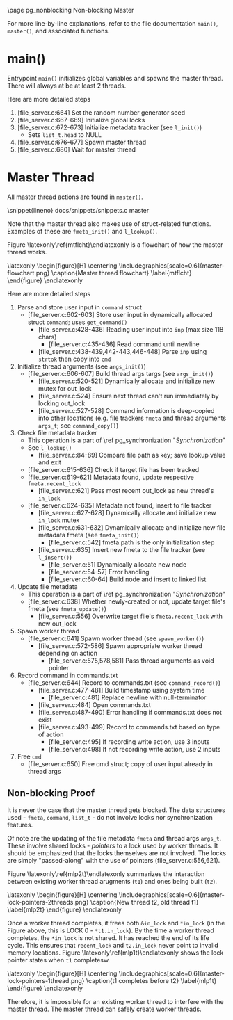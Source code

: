 \page pg_nonblocking Non-blocking Master

For more line-by-line explanations, refer to the file documentation `main()`, `master()`, and associated functions.

# main()
Entrypoint `main()` initializes global variables and spawns the master thread. There will always at be at least 2 threads.

Here are more detailed steps
1. [file_server.c:664] Set the random number generator seed
2. [file_server.c:667-669] Initialize global locks
3. [file_server.c:672-673] Initialize metadata tracker (see `l_init()`)
    - Sets `list_t.head` to NULL
4. [file_server.c:676-677] Spawn master thread
5. [file_server.c:680] Wait for master thread

# Master Thread
All master thread actions are found in `master()`. 

\snippet{lineno} docs/snippets/snippets.c master

Note that the master thread also makes use of struct-related functions. Examples of these are `fmeta_init()` and `l_lookup()`.

Figure \latexonly\ref{mtflcht}\endlatexonly is a flowchart of how the master thread works.

\latexonly
\begin{figure}[H]
    \centering
	\includegraphics[scale=0.6]{master-flowchart.png}
	\caption{Master thread flowchart}
	\label{mtflcht}
\end{figure}
\endlatexonly


Here are more detailed steps
1. Parse and store user input in `command` struct
    - [file_server.c:602-603] Store user input in dynamically allocated struct `command`; uses `get_command()`
        - [file_server.c:428-436] Reading user input into `inp` (max size 118 chars)
            - [file_server.c:435-436] Read command until newline
        - [file_server.c:438-439,442-443,446-448] Parse `inp` using `strtok` then copy into `cmd`
2. Initialize thread arguments (see `args_init()`)
    - [file_server.c:606-607] Build thread args targs (see `args_init()`)
        - [file_server.c:520-521] Dynamically allocate and initialize new mutex for out_lock
        - [file_server.c:524] Ensure next thread can't run immediately by locking out_lock
        - [file_server.c:527-528] Command information is deep-copied into other locations (e.g. file trackers `fmeta` and thread arguments `args_t`; see `command_copy()`)
3. Check file metadata tracker
    - This operation is a part of \ref pg_synchronization "*Synchronization*"
    - See `l_lookup()`
        - [file_server.c:84-89] Compare file path as key; save lookup value and exit
    - [file_server.c:615-636] Check if target file has been tracked
    - [file_server.c:619-621] Metadata found, update respective `fmeta.recent_lock`
        - [file_server.c:621] Pass most recent out_lock as new thread's `in_lock`
    - [file_server.c:624-635] Metadata not found, insert to file tracker
        - [file_server.c:627-628] Dynamically allocate and initialize new `in_lock` mutex
        - [file_server.c:631-632] Dynamically allocate and initialize new file metadata fmeta (see `fmeta_init()`)
            - [file_server.c:542] fmeta.path is the only initialization step
        - [file_server.c:635] Insert new fmeta to the file tracker (see `l_insert()`)
            - [file_server.c:51] Dynamically allocate new node 
            - [file_server.c:54-57] Error handling
            - [file_server.c:60-64] Build node and insert to linked list
4. Update file metadata
    - This operation is a part of \ref pg_synchronization "*Synchronization*"
    - [file_server.c:638] Whether newly-created or not, update target file's fmeta (see `fmeta_update()`)
        - [file_server.c:556] Overwrite target file's `fmeta.recent_lock` with new out_lock
5. Spawn worker thread
    - [file_server.c:641] Spawn worker thread (see `spawn_worker()`)
        - [file_server.c:572-586] Spawn appropriate worker thread depending on action
            - [file_server.c:575,578,581] Pass thread arguments as void pointer
6. Record command in commands.txt
    - [file_server.c:644] Record to commands.txt (see `command_record()`)
        - [file_server.c:477-481] Build timestamp using system time
            - [file_server.c:481] Replace newline with null-terminator
        - [file_server.c:484] Open commands.txt
        - [file_server.c:487-490] Error handling if commands.txt does not exist
        - [file_server.c:493-499] Record to commands.txt based on type of action
            - [file_server.c:495] If recording write action, use 3 inputs
            - [file_server.c:498] If not recording write action, use 2 inputs
7. Free `cmd`
    - [file_server.c:650] Free cmd struct; copy of user input already in thread args

## Non-blocking Proof
It is never the case that the master thread gets blocked. The data structures used - `fmeta`, `command`, `list_t` - do not involve locks nor synchronization features.

Of note are the updating of the file metadata `fmeta` and thread args `args_t`. These involve shared locks - *pointers* to a lock used by worker threads. It should be emphasized that the locks themselves are not involved. The locks are simply "passed-along" with the use of pointers (file_server.c:556,621).

Figure \latexonly\ref{mlp2t}\endlatexonly summarizes the interaction between existing worker thread arugments (`t1`) and ones being built (`t2`).

\latexonly
\begin{figure}[H]
    \centering
	\includegraphics[scale=0.6]{master-lock-pointers-2threads.png}
	\caption{New thread t2, old thread t1}
	\label{mlp2t}
\end{figure}
\endlatexonly

Once a worker thread completes, it frees both `&in_lock` and `*in_lock` (in the Figure above, this is LOCK 0 - `*t1.in_lock`). By the time a worker thread completes, the `*in_lock` is not shared. It has reached the end of its life cycle. This ensures that `recent_lock` and `t2.in_lock` never point to invalid memory locations. Figure \latexonly\ref{mlp1t}\endlatexonly shows the lock pointer states when `t1` completesw.

\latexonly
\begin{figure}[H]
    \centering
	\includegraphics[scale=0.6]{master-lock-pointers-1thread.png}
	\caption{t1 completes before t2}
	\label{mlp1t}
\end{figure}
\endlatexonly

Therefore, it is impossible for an existing worker thread to interfere with the master thread. The master thread can safely create worker threads.
